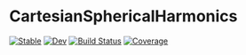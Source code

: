 # CartesianSphericalHarmonics

[![Stable](https://img.shields.io/badge/docs-stable-blue.svg)](https://fgerick.github.io/CartesianSphericalHarmonics.jl/stable)
[![Dev](https://img.shields.io/badge/docs-dev-blue.svg)](https://fgerick.github.io/CartesianSphericalHarmonics.jl/dev)
[![Build Status](https://github.com/fgerick/CartesianSphericalHarmonics.jl/workflows/CI/badge.svg)](https://github.com/fgerick/CartesianSphericalHarmonics.jl/actions)
[![Coverage](https://codecov.io/gh/fgerick/CartesianSphericalHarmonics.jl/branch/master/graph/badge.svg)](https://codecov.io/gh/fgerick/CartesianSphericalHarmonics.jl)
